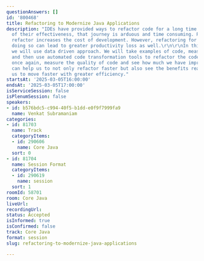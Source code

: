 ```yaml
---
questionAnswers: []
id: '800468'
title: Refactoring to Modernize Java Applications
description: "IDEs have provided ways to refactor code for a long time now. In spite
  of their effectiveness, that journey is arduous and time consuming. Reluctance to
  refactor increases the cost of development. However, refactoring for the sake of
  doing so can lead to greater productivity loss as well.\r\n\r\nIn this presentation
  we will use data driven approach. We will take examples of code, measure code quality,
  and then use automated code transformation tools to refactor the code, and then,
  once again, measure the quality of code and see how much we have improved. This
  can help us to not only refactor faster but also see the benefits realized and motivate
  us to move faster with greater efficiency."
startsAt: '2025-03-05T16:00:00'
endsAt: '2025-03-05T17:00:00'
isServiceSession: false
isPlenumSession: false
speakers:
- id: b576bdc5-c994-40f5-b1dd-e0f9f7999fa9
  name: Venkat Subramaniam
categories:
- id: 81703
  name: Track
  categoryItems:
  - id: 290606
    name: Core Java
  sort: 0
- id: 81704
  name: Session Format
  categoryItems:
  - id: 290619
    name: session
  sort: 1
roomId: 58701
room: Core Java
liveUrl:
recordingUrl:
status: Accepted
isInformed: true
isConfirmed: false
track: Core Java
format: session
slug: refactoring-to-modernize-java-applications

---
```


